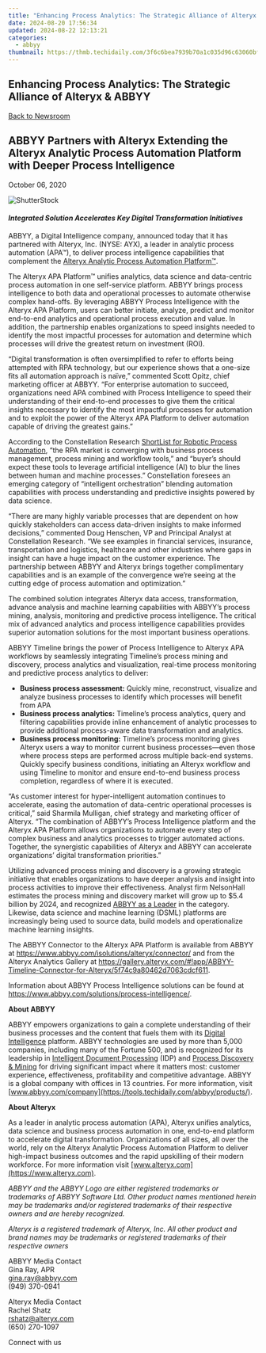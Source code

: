 ```yaml
---
title: "Enhancing Process Analytics: The Strategic Alliance of Alteryx & ABBYY"
date: 2024-08-20 17:56:34
updated: 2024-08-22 12:13:21
categories:
  - abbyy
thumbnail: https://thmb.techidaily.com/3f6c6bea7939b70a1c035d96c63060bf36a01be87fa819f994489367d6bd8b9a.jpg
---
```


## Enhancing Process Analytics: The Strategic Alliance of Alteryx & ABBYY

[Back to Newsroom](https://tools.techidaily.com/abbyy/products/)

## ABBYY Partners with Alteryx Extending the Alteryx Analytic Process Automation Platform with Deeper Process Intelligence

October 06, 2020

![ShutterStock](https://content.abbyy.com/-/media/project/abbyy/abbyy/branchtemplates/shutterstock_1272462163_1296-x-729.jpg?h=729&iar=0&w=1296)

#### _Integrated Solution Accelerates Key Digital Transformation Initiatives_

ABBYY, a Digital Intelligence company, announced today that it has partnered with Alteryx, Inc. (NYSE: AYX), a leader in analytic process automation (APA™), to deliver process intelligence capabilities that complement the [Alteryx Analytic Process Automation Platform™](https://www.alteryx.com/products/apa-platform).

The Alteryx APA Platform™ unifies analytics, data science and data-centric process automation in one self-service platform. ABBYY brings process intelligence to both data and operational processes to automate otherwise complex hand-offs. By leveraging ABBYY Process Intelligence with the Alteryx APA Platform, users can better initiate, analyze, predict and monitor end-to-end analytics and operational process execution and value. In addition, the partnership enables organizations to speed insights needed to identify the most impactful processes for automation and determine which processes will drive the greatest return on investment (ROI).

“Digital transformation is often oversimplified to refer to efforts being attempted with RPA technology, but our experience shows that a one-size fits all automation approach is naïve,” commented Scott Opitz, chief marketing officer at ABBYY. “For enterprise automation to succeed, organizations need APA combined with Process Intelligence to speed their understanding of their end-to-end processes to give them the critical insights necessary to identify the most impactful processes for automation and to exploit the power of the Alteryx APA Platform to deliver automation capable of driving the greatest gains.”

According to the Constellation Research [ShortList for Robotic Process Automation](https://www.constellationr.com/research/constellation-shortlist-robotic-process-automation-4), “the RPA market is converging with business process management, process mining and workflow tools,” and “buyer’s should expect these tools to leverage artificial intelligence (AI) to blur the lines between human and machine processes.” Constellation foresees an emerging category of “intelligent orchestration” blending automation capabilities with process understanding and predictive insights powered by data science.

“There are many highly variable processes that are dependent on how quickly stakeholders can access data-driven insights to make informed decisions,” commented Doug Henschen, VP and Principal Analyst at Constellation Research. “We see examples in financial services, insurance, transportation and logistics, healthcare and other industries where gaps in insight can have a huge impact on the customer experience. The partnership between ABBYY and Alteryx brings together complimentary capabilities and is an example of the convergence we’re seeing at the cutting edge of process automation and optimization.”

The combined solution integrates Alteryx data access, transformation, advance analysis and machine learning capabilities with ABBYY’s process mining, analysis, monitoring and predictive process intelligence. The critical mix of advanced analytics and process intelligence capabilities provides superior automation solutions for the most important business operations.

ABBYY Timeline brings the power of Process Intelligence to Alteryx APA workflows by seamlessly integrating Timeline’s process mining and discovery, process analytics and visualization, real-time process monitoring and predictive process analytics to deliver: 

* **Business process assessment:** Quickly mine, reconstruct, visualize and analyze business processes to identify which processes will benefit from APA
* **Business process analytics:** Timeline’s process analytics, query and filtering capabilities provide inline enhancement of analytic processes to provide additional process-aware data transformation and analytics.
* **Business process monitoring:** Timeline’s process monitoring gives Alteryx users a way to monitor current business processes—even those where process steps are performed across multiple back-end systems. Quickly specify business conditions, initiating an Alteryx workflow and using Timeline to monitor and ensure end-to-end business process completion, regardless of where it is executed.

“As customer interest for hyper-intelligent automation continues to accelerate, easing the automation of data-centric operational processes is critical,” said Sharmila Mulligan, chief strategy and marketing officer of Alteryx. “The combination of ABBYY’s Process Intelligence platform and the Alteryx APA Platform allows organizations to automate every step of complex business and analytics processes to trigger automated actions. Together, the synergistic capabilities of Alteryx and ABBYY can accelerate organizations’ digital transformation priorities.”

Utilizing advanced process mining and discovery is a growing strategic initiative that enables organizations to have deeper analysis and insight into process activities to improve their effectiveness. Analyst firm NelsonHall estimates the process mining and discovery market will grow up to $5.4 billion by 2024, and recognized [ABBYY as a Leader](https://tools.techidaily.com/abbyy/products/) in the category. Likewise, data science and machine learning (DSML) platforms are increasingly being used to source data, build models and operationalize machine learning insights.

The ABBYY Connector to the Alteryx APA Platform is available from ABBYY at <https://www.abbyy.com/isolutions/alteryx/connector/> and from the Alteryx Analytics Gallery at <https://gallery.alteryx.com/#!app/ABBYY-Timeline-Connector-for-Alteryx/5f74c9a80462d7063cdcf611>.

Information about ABBYY Process Intelligence solutions can be found at <https://www.abbyy.com/solutions/process-intelligence/>.

**About ABBYY**

ABBYY empowers organizations to gain a complete understanding of their business processes and the content that fuels them with its [Digital Intelligence](https://tools.techidaily.com/abbyy/products/) platform. ABBYY technologies are used by more than 5,000 companies, including many of the Fortune 500, and is recognized for its leadership in [Intelligent Document Processing](https://tools.techidaily.com/abbyy/products/) (IDP) and [Process Discovery & Mining](https://tools.techidaily.com/abbyy/products/) for driving significant impact where it matters most: customer experience, effectiveness, profitability and competitive advantage. ABBYY is a global company with offices in 13 countries. For more information, visit [www.abbyy.com/company](https://tools.techidaily.com/abbyy/products/).

**About Alteryx**

As a leader in analytic process automation (APA), Alteryx unifies analytics, data science and business process automation in one, end-to-end platform to accelerate digital transformation. Organizations of all sizes, all over the world, rely on the Alteryx Analytic Process Automation Platform to deliver high-impact business outcomes and the rapid upskilling of their modern workforce. For more information visit [www.alteryx.com](https://www.alteryx.com).

_ABBYY and the ABBYY Logo are either registered trademarks or trademarks of ABBYY Software Ltd. Other product names mentioned herein may be trademarks and/or registered trademarks of their respective owners and are hereby recognized._

_Alteryx is a registered trademark of Alteryx, Inc. All other product and brand names may be trademarks or registered trademarks of their respective owners_

ABBYY Media Contact  
Gina Ray, APR  
[gina.ray@abbyy.com](https://tools.techidaily.com/abbyy/products/)  
(949) 370-0941

Alteryx Media Contact  
Rachel Shatz  
[rshatz@alteryx.com](https://tools.techidaily.com/abbyy/products/)  
(650) 270-1097

Connect with us

<ins class="adsbygoogle"
     style="display:block"
     data-ad-format="autorelaxed"
     data-ad-client="ca-pub-7571918770474297"
     data-ad-slot="1223367746"></ins>



<ins class="adsbygoogle"
     style="display:block"
     data-ad-client="ca-pub-7571918770474297"
     data-ad-slot="8358498916"
     data-ad-format="auto"
     data-full-width-responsive="true"></ins>
